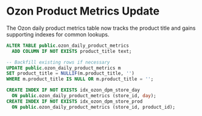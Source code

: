 # Ozon Product Metrics Update

The Ozon daily product metrics table now tracks the product title and gains supporting indexes for common lookups.

```sql
ALTER TABLE public.ozon_daily_product_metrics
  ADD COLUMN IF NOT EXISTS product_title text;

-- Backfill existing rows if necessary
UPDATE public.ozon_daily_product_metrics m
SET product_title = NULLIF(m.product_title, '')
WHERE m.product_title IS NULL OR m.product_title = '';

CREATE INDEX IF NOT EXISTS idx_ozon_dpm_store_day
  ON public.ozon_daily_product_metrics (store_id, day);
CREATE INDEX IF NOT EXISTS idx_ozon_dpm_store_prod
  ON public.ozon_daily_product_metrics (store_id, product_id);
```
